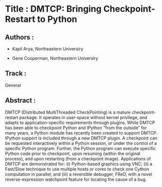
Title : DMTCP: Bringing Checkpoint-Restart to Python
=====================

Authors : 
----------


- Kapil Arya, Northeastern Universiry

- Gene Cooperman, Northeastern Universiry


Track : 
-------

General

Abstract : 
----------

DMTCP (Distributed MultiThreaded CheckPointing) is a mature
checkpoint-restart package.  It operates in user-space without kernel
privilege, and adapts to application-specific requirements through plugins.
While DMTCP has been able to checkpoint Python and IPython "from  the
outside" for many years, a Python module has recently been created to
support DMTCP.  IPython support is included through a new DMTCP plugin.
A checkpoint can be requested interactively within a
Python session, or under the control of a specific Python program.
Further, the Python program can execute specific Python code prior
to checkpoint, upon resuming (within the original process), and upon
restarting (from a checkpoint image).  Applications of DMTCP are demonstrated
for: (i) Python-based graphics using VNC; (ii) a Fast/Slow technique
to use multiple hosts or cores to check one Cython computation in parallel;
and (iii) a reversible debugger, FReD, with a novel reverse-expression
watchpoint feature for locating the cause of a bug.
